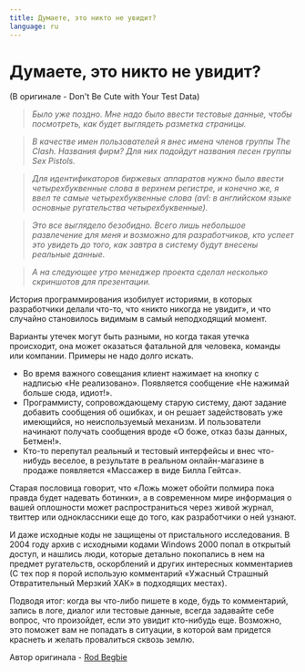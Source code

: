 ```yaml
---
title: Думаете, это никто не увидит?
language: ru
---
```


# Думаете, это никто не увидит?
(В оригинале - Don't Be Cute with Your Test Data)

> *Было уже поздно. Мне надо было ввести тестовые данные, чтобы посмотреть, как будет выглядеть разметка страницы.*

> *В качестве имен пользователей я внес имена членов группы The Clash. Названия фирм? Для них подойдут названия песен группы Sex Pistols.*

> *Для идентификаторов биржевых аппаратов нужно было ввести четырехбуквенные слова в верхнем регистре, и конечно же, я ввел те самые четырехбуквенные слова (avl: в английском языке основные ругательства четырехбуквенные).*

> *Это все выглядело безобидно. Всего лишь небольшое развлечение для меня и возможно для разработчиков, кто успеет это увидеть до того, как завтра в систему будут внесены реальные данные.*

> *А на следующее утро менеджер проекта сделал несколько скриншотов для презентации.*


История программирования изобилует историями, в которых разработчики делали что-то, что «никто никогда не увидит», и что случайно становилось видимым в самый неподходящий момент.

Варианты утечек могут быть разными, но когда такая утечка происходит, она может оказаться фатальной для человека, команды или компании. Примеры не надо долго искать.
- Во время важного совещания клиент нажимает на кнопку с надписью «Не реализовано». Появляется сообщение «Не нажимай больше сюда, идиот!».
- Программисту, сопровождающему старую систему, дают задание добавить сообщения об ошибках, и он решает задействовать уже имеющийся, но неиспользуемый механизм. И пользователи начинают получать сообщения вроде «О боже, отказ базы данных, Бетмен!».
- Кто-то перепутал реальный и тестовый интерфейсы и внес что-нибудь веселое, в результате в реальном онлайн-магазине в продаже появляется «Массажер в виде Билла Гейтса».

Старая пословица говорит, что «Ложь может обойти полмира пока правда будет надевать ботинки», а в современном мире информация о вашей оплошности может распространиться через живой журнал, твиттер или одноклассники еще до того, как разработчики о ней узнают.

И даже исходные коды не защищены от пристального исследования. В 2004 году архив с исходными кодами Windows 2000 попал в открытый доступ, и нашлись люди, которые детально покопались в нем на предмет ругательств, оскорблений и других интересных комментариев (С тех пор я порой использую комментарий «Ужасный Страшный Отвратительный Мерзкий ХАК» в подходящих местах).

Подводя итог: когда вы что-либо пишете в коде, будь то комментарий, запись в логе, диалог или тестовые данные, всегда задавайте себе вопрос, что произойдет, если это увидит кто-нибудь еще. Возможно, это поможет вам не попадать в ситуации, в которой вам придется краснеть и желать провалиться сквозь землю.

Автор оригинала - [Rod Begbie](http://programmer.97things.oreilly.com/wiki/index.php/Rod_Begbie)